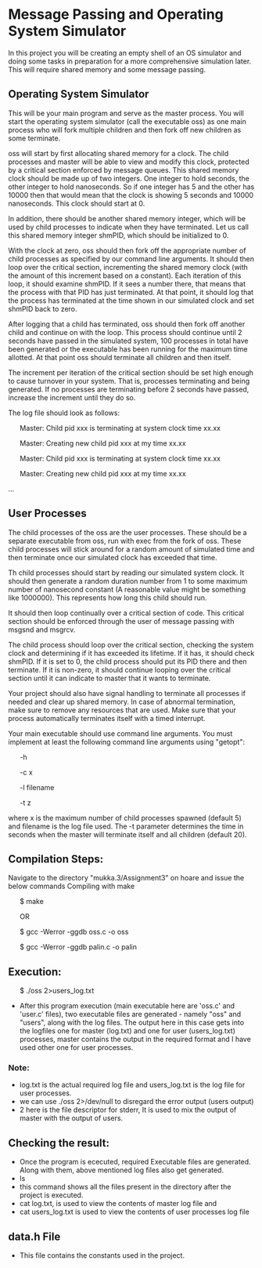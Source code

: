 # Message Passing and Operating System Simulator

In this project you will be creating an empty shell of an OS simulator and doing some tasks in preparation for a
more comprehensive simulation later. This will require shared memory and some message passing.
## Operating System Simulator

This will be your main program and serve as the master process. You will start the operating system simulator (call the executable oss) as one main process who will fork multiple children and then fork off new children as some terminate.

oss will start by first allocating shared memory for a clock. The child processes and master will be able to view and modify this clock, protected by a critical section enforced by message queues. This shared memory clock should be made up of two integers. One integer to hold seconds, the other integer to hold nanoseconds. So if one integer has 5 and the other has 10000 then that would mean that the clock is showing 5 seconds and 10000 nanoseconds. This clock should start at 0.

In addition, there should be another shared memory integer, which will be used by child processes to indicate when they have terminated. Let us call this shared memory integer shmPID, which should be initialized to 0.

With the clock at zero, oss should then fork off the appropriate number of child processes as specified by our command line arguments. It should then loop over the critical section, incrementing the shared memory clock (with the amount of this increment based on a constant). Each iteration of this loop, it should examine shmPID. If it sees a number there, that means that the process with that PID has just terminated. At that point, it should log that the process has terminated at the time shown in our simulated clock and set shmPID back to zero.

After logging that a child has terminated, oss should then fork off another child and continue on with the loop. This process should continue until 2 seconds have passed in the simulated system, 100 processes in total have been generated or the executable has been running for the maximum time allotted. At that point oss should terminate
all children and then itself.

The increment per iteration of the critical section should be set high enough to cause turnover in your system. That is, processes terminating and being generated. If no processes are terminating before 2 seconds have passed, increase the increment until they do so.

The log file should look as follows:

<ul>Master: Child pid xxx is terminating at system clock time xx.xx</ul>
<ul>Master: Creating new child pid xxx at my time xx.xx</ul>
<ul>Master: Child pid xxx is terminating at system clock time xx.xx</ul>
<ul>Master: Creating new child pid xxx at my time xx.xx</ul>
...

## User Processes

The child processes of the oss are the user processes. These should be a separate executable from oss, run with exec from the fork of oss. These child processes will stick around for a random amount of simulated time and then terminate once our simulated clock has exceeded that time.

Th child processes should start by reading our simulated system clock. It should then generate a random duration number from 1 to some maximum number of nanosecond constant (A reasonable value might be something like 1000000). This represents how long this child should run.

It should then loop continually over a critical section of code. This critical section should be enforced through the user of message passing with msgsnd and msgrcv.

The child process should loop over the critical section, checking the system clock and determining if it has exceeded its lifetime. If it has, it should check shmPID. If it is set to 0, the child process should put its PID there and then terminate. If it is non-zero, it should continue looping over the critical section until it can indicate to master that it wants to terminate.

Your project should also have signal handling to terminate all processes if needed and clear up shared memory. In case of abnormal termination, make sure to remove any resources that are used. Make sure that your process automatically terminates itself with a timed interrupt.

Your main executable should use command line arguments. You must implement at least the following command line arguments using "getopt":

<ul>-h </ul>
<ul>-c x </ul>
<ul>-l filename </ul>
<ul>-t z </ul>

where x is the maximum number of child processes spawned (default 5) and filename is the log file used. The -t parameter determines the time in seconds when the master will terminate itself and all children (default 20).

## Compilation Steps:
Navigate to the directory "mukka.3/Assignment3" on hoare and issue the below commands
Compiling with make 
<ul>$ make</ul>
<ul>OR</ul>
<ul>$ gcc -Werror -ggdb oss.c -o oss</ul>
<ul>$ gcc -Werror -ggdb palin.c -o palin</ul>

## Execution: 
<ul> $ ./oss 2>users_log.txt </ul>
 
* After this program execution (main executable here are 'oss.c' and 'user.c' files), two  executable files are generated - namely "oss" and "users", along with the log files. The output here in this case gets into the logfiles one for master (log.txt) and one for user (users_log.txt) processes, master contains the output in the required format and I have used other one for user processes.

### Note: 
  * log.txt is the actual required log file and users_log.txt is the log file for user processes.
  * we can use ./oss 2>/dev/null to disregard the error output (users output)
  * 2 here is the file descriptor for stderr, It is used to mix the output of master with the output of users.
  
## Checking the result:
* Once the program is ececuted, required Executable files are generated. Along with them, above mentioned log files also get generated. 
* ls
* this command shows all the files present in the directory after the project is executed.
* cat log.txt, is used to view the contents of master log file and
* cat users_log.txt is used to view the contents of user processes log file

## data.h File
* This file contains the constants used in the project.
